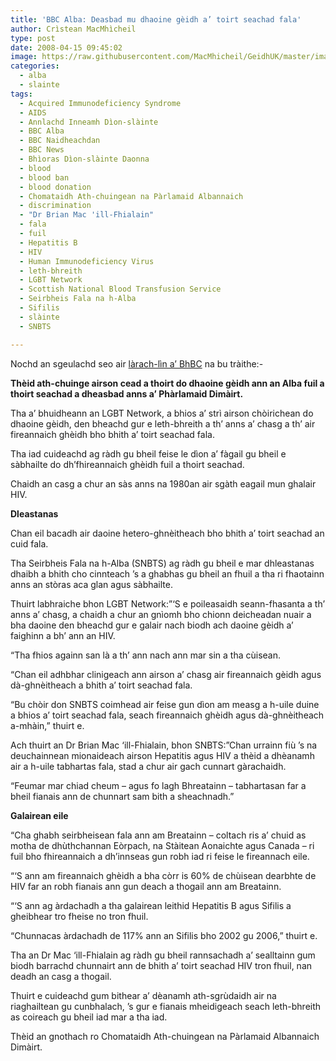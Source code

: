 ```yaml
---
title: 'BBC Alba: Deasbad mu dhaoine gèidh a’ toirt seachad fala'
author: Crìstean MacMhìcheil
type: post
date: 2008-04-15 09:45:02
image: https://raw.githubusercontent.com/MacMhicheil/GeidhUK/master/images/2008-04-15-bbc-alba-deasbad-mu-dhaoine-geidh-a-toirt-seachad-fala.jpg
categories:
  - alba
  - slainte
tags:
  - Acquired Immunodeficiency Syndrome
  - AIDS
  - Annlachd Inneamh Dìon-slàinte
  - BBC Alba
  - BBC Naidheachdan
  - BBC News
  - Bhìoras Dìon-slàinte Daonna
  - blood
  - blood ban
  - blood donation
  - Chomataidh Ath-chuingean na Pàrlamaid Albannaich
  - discrimination
  - "Dr Brian Mac 'ill-Fhialain"
  - fala
  - fuil
  - Hepatitis B
  - HIV
  - Human Immunodeficiency Virus
  - leth-bhreith
  - LGBT Network
  - Scottish National Blood Transfusion Service
  - Seirbheis Fala na h-Alba
  - Sifilis
  - slàinte
  - SNBTS

---
```

Nochd an sgeulachd seo air [làrach-lìn a&#8217; BhBC][1] na bu tràithe:-

**Thèid ath-chuinge airson cead a thoirt do dhaoine gèidh ann an Alba fuil a thoirt seachad a dheasbad anns a&#8217; Phàrlamaid Dimàirt.**

Tha a&#8217; bhuidheann an LGBT Network, a bhios a&#8217; strì airson chòirichean do dhaoine gèidh, den bheachd gur e leth-bhreith a th&#8217; anns a&#8217; chasg a th&#8217; air fireannaich ghèidh bho bhith a&#8217; toirt seachad fala.

<!--more-->

Tha iad cuideachd ag ràdh gu bheil feise le dìon a&#8217; fàgail gu bheil e sàbhailte do dh&#8217;fhireannaich ghèidh fuil a thoirt seachad.

Chaidh an casg a chur an sàs anns na 1980an air sgàth eagail mun ghalair HIV.

**Dleastanas**

Chan eil bacadh air daoine hetero-ghnèitheach bho bhith a&#8217; toirt seachad an cuid fala.

Tha Seirbheis Fala na h-Alba (SNBTS) ag ràdh gu bheil e mar dhleastanas dhaibh a bhith cho cinnteach &#8217;s a ghabhas gu bheil an fhuil a tha ri fhaotainn anns an stòras aca glan agus sàbhailte.

Thuirt labhraiche bhon LGBT Network:&#8221;&#8216;S e poileasaidh seann-fhasanta a th&#8217; anns a&#8217; chasg, a chaidh a chur an gnìomh bho chionn deicheadan nuair a bha daoine den bheachd gur e galair nach biodh ach daoine gèidh a&#8217; faighinn a bh&#8217; ann an HIV.

&#8220;Tha fhios againn san là a th&#8217; ann nach ann mar sin a tha cùisean.

&#8220;Chan eil adhbhar clinigeach ann airson a&#8217; chasg air fireannaich gèidh agus dà-ghnèitheach a bhith a&#8217; toirt seachad fala.

&#8220;Bu chòir don SNBTS coimhead air feise gun dìon am measg a h-uile duine a bhios a&#8217; toirt seachad fala, seach fireannaich ghèidh agus dà-ghnèitheach a-mhàin,&#8221; thuirt e.

Ach thuirt an Dr Brian Mac &#8216;ill-Fhialain, bhon SNBTS:&#8221;Chan urrainn fiù &#8217;s na deuchainnean mionaideach airson Hepatitis agus HIV a thèid a dhèanamh air a h-uile tabhartas fala, stad a chur air gach cunnart gàrachaidh.

&#8220;Feumar mar chiad cheum &#8211; agus fo lagh Bhreatainn &#8211; tabhartasan far a bheil fianais ann de chunnart sam bith a sheachnadh.&#8221;

**Galairean eile**

&#8220;Cha ghabh seirbheisean fala ann am Breatainn &#8211; coltach ris a&#8217; chuid as motha de dhùthchannan Eòrpach, na Stàitean Aonaichte agus Canada &#8211; ri fuil bho fhireannaich a dh&#8217;innseas gun robh iad ri feise le fireannach eile.

&#8220;&#8216;S ann am fireannaich ghèidh a bha còrr is 60% de chùisean dearbhte de HIV far an robh fianais ann gun deach a thogail ann am Breatainn.

&#8220;&#8216;S ann ag àrdachadh a tha galairean leithid Hepatitis B agus Sifilis a gheibhear tro fheise no tron fhuil.

&#8220;Chunnacas àrdachadh de 117% ann an Sifilis bho 2002 gu 2006,&#8221; thuirt e.

Tha an Dr Mac &#8216;ill-Fhialain ag ràdh gu bheil rannsachadh a&#8217; sealltainn gum biodh barrachd chunnairt ann de bhith a&#8217; toirt seachad HIV tron fhuil, nan deadh an casg a thogail.

Thuirt e cuideachd gum bithear a&#8217; dèanamh ath-sgrùdaidh air na riaghailtean gu cunbhalach, &#8217;s gur e fianais mheidigeach seach leth-bhreith as coireach gu bheil iad mar a tha iad.

Thèid an gnothach ro Chomataidh Ath-chuingean na Pàrlamaid Albannaich Dimàirt.

 [1]: http://www.bbc.co.uk/scotland/alba/naidheachdan/story/2008/04/080415_blood.shtml "Deasbad mu dhaoine gèidh a' toirt seachad fala"
